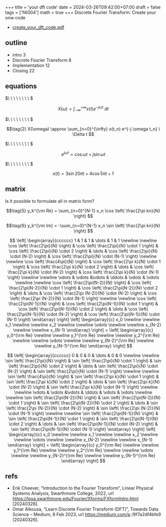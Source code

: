 +++
title = 'your dft code'
date = 2024-03-26T09:42:00+07:00
draft = false
tags = ['fi6004']
math = true
+++
Discrete Fourier Transform: Create your onw code
<!--more-->

+ [create_your_dft_code.pdf](https://osf.io/z9f35)


## outline
+ intro 3
+ Discrete Fourier Transform 8
+ Implementation 12
+ Closing 22


## equations
$\ \ \ \ \ \ \ \ $

$$\tag{1}
X(\omega) = \int_{-\infty}^{+\infty} x(t) e^{-j \omega t} \ dt
$$

$\ \ \ \ \ \ \ \ $

$$\tag{2}
X(\omega) \approx \sum_{n=0}^{\infty} x(t_n) e^{-j \omega t_n} \ \Delta t
$$

$\ \ \ \ \ \ \ \ $

$$\tag{0}
e^{j \omega t} = \cos \omega t + j \sin \omega t
$$

$\ \ \ \ \ \ \ \ $

$$\tag{4}
x(t) = 3 \sin 20\pi t + 4 \cos 5\pi t + 1
$$


## matrix
Is it possible to formulate all in matrix form?

$$\tag{5}
y_k^{\rm Re} = \sum_{n=0}^{N-1} x_n \cos \left( \frac{2\pi kn}{N} \right)
$$

$$\tag{6}
y_k^{\rm Im} = -\sum_{n=0}^{N-1} x_n \sin \left( \frac{2\pi kn}{N} \right)
$$

$$
\left[
\begin{array}{cccccc}
1 & 1 & 1 & \dots & 1 & 1 \newline \newline
\cos \left( \frac{2\pi}{N} \right) & \cos \left( \frac{2\pi}{N} \cdot 1 \right) & \cos \left( \frac{2\pi}{N} \cdot 2 \right) & \dots & \cos \left( \frac{2\pi}{N} \cdot (N-2) \right) & \cos \left( \frac{2\pi}{N} \cdot (N-1) \right) \newline \newline
\cos \left( \frac{4\pi}{N} \right) & \cos \left( \frac{2\pi k}{N} \cdot 1 \right) & \cos \left( \frac{2\pi k}{N} \cdot 2 \right) & \dots & \cos \left( \frac{2\pi k}{N} \cdot (N-2) \right) & \cos \left( \frac{2\pi k}{N} \cdot (N-1) \right) \newline \newline
\vdots & \vdots &\vdots & \ddots & \vdots & \vdots \newline \newline
\cos \left( \frac{2\pi(N-2)}{N} \right) & \cos \left( \frac{2\pi(N-2)}{N} \cdot 1 \right) & \cos \left( \frac{2\pi(N-2)}{N} \cdot 2 \right) & \dots & \cos \left( \frac{2\pi (N-2)}{N} \cdot (N-2) \right) & \cos \left( \frac{2\pi (N-2)}{N} \cdot (N-1) \right) \newline \newline
\cos \left( \frac{2\pi(N-1)}{N} \right) & \cos \left( \frac{2\pi(N-1)}{N} \cdot 1 \right) & \cos \left( \frac{2\pi(N-1)}{N} \cdot 2 \right) & \dots & \cos \left( \frac{2\pi(N-1)}{N} \cdot (N-2) \right) & \cos \left( \frac{2\pi(N-1)}{N} \cdot (N-1) \right)
\end{array}
\right]
\left[
\begin{array}{c}
x_0 \newline \newline
x_1 \newline \newline
x_2 \newline \newline
\vdots \newline \newline
x_{N-2} \newline \newline
x_{N-1}
\end{array}
\right] =
\left[
\begin{array}{c}
y_0^{\rm Re} \newline \newline
y_1^{\rm Re} \newline \newline
y_2^{\rm Re} \newline \newline
\vdots \newline \newline
y_{N-2}^{\rm Re} \newline \newline
y_{N-1}^{\rm Re}
\end{array}
\right]
$$

$$
\left[
\begin{array}{cccccc}
0 & 0 & 0 & \dots & 0 & 0 \newline \newline
\sin \left( \frac{2\pi}{N} \right) & \sin \left( \frac{2\pi}{N} \cdot 1 \right) & \sin \left( \frac{2\pi}{N} \cdot 2 \right) & \dots & \sin \left( \frac{2\pi}{N} \cdot (N-2) \right) & \sin \left( \frac{2\pi}{N} \cdot (N-1) \right) \newline \newline
\sin \left( \frac{4\pi}{N} \right) & \sin \left( \frac{2\pi k}{N} \cdot 1 \right) & \sin \left( \frac{2\pi k}{N} \cdot 2 \right) & \dots & \sin \left( \frac{2\pi k}{N} \cdot (N-2) \right) & \sin \left( \frac{2\pi k}{N} \cdot (N-1) \right) \newline \newline
\vdots & \vdots &\vdots & \ddots & \vdots & \vdots \newline \newline
\sin \left( \frac{2\pi(N-2)}{N} \right) & \sin \left( \frac{2\pi(N-2)}{N} \cdot 1 \right) & \sin \left( \frac{2\pi(N-2)}{N} \cdot 2 \right) & \dots & \sin \left( \frac{2\pi (N-2)}{N} \cdot (N-2) \right) & \sin \left( \frac{2\pi (N-2)}{N} \cdot (N-1) \right) \newline \newline
\sin \left( \frac{2\pi(N-1)}{N} \right) & \sin \left( \frac{2\pi(N-1)}{N} \cdot 1 \right) & \sin \left( \frac{2\pi(N-1)}{N} \cdot 2 \right) & \dots & \sin \left( \frac{2\pi(N-1)}{N} \cdot (N-2) \right) & \sin \left( \frac{2\pi(N-1)}{N} \cdot (N-1) \right)
\end{array}
\right]
\left[
\begin{array}{c}
x_0 \newline \newline
x_1 \newline \newline
x_2 \newline \newline
\vdots \newline \newline
x_{N-2} \newline \newline
x_{N-1}
\end{array}
\right] =
\left[
\begin{array}{c}
y_0^{\rm Re} \newline \newline
y_1^{\rm Re} \newline \newline
y_2^{\rm Re} \newline \newline
\vdots \newline \newline
y_{N-2}^{\rm Re} \newline \newline
y_{N-1}^{\rm Re}
\end{array}
\right]
$$


## refs
+ Erik Cheever, “Introduction to the Fourier Transform”, Linear Physical Systems Analysis, Swarthmore College, 2022, url https://lpsa.swarthmore.edu/Fourier/Xforms/FXformIntro.html [20240326].
+ Omar Alkousa, “Learn Discrete Fourier Transform (DFT)”, Towards Data Science – Medium, 8 Feb 2023, url https://medium.com/p /9f7a2df4bfe9 [20240326].
